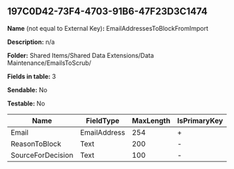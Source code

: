 ## 197C0D42-73F4-4703-91B6-47F23D3C1474

**Name** (not equal to External Key)**:** EmailAddressesToBlockFromImport

**Description:** n/a

**Folder:** Shared Items/Shared Data Extensions/Data Maintenance/EmailsToScrub/

**Fields in table:** 3

**Sendable:** No

**Testable:** No

| Name | FieldType | MaxLength | IsPrimaryKey | IsNullable | DefaultValue |
| --- | --- | --- | --- | --- | --- |
| Email | EmailAddress | 254 | + | - |  |
| ReasonToBlock | Text | 200 | - | + |  |
| SourceForDecision | Text | 100 | - | + |  |
